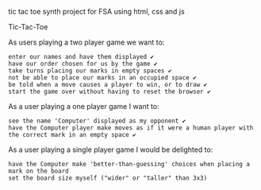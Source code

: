 tic tac toe synth project for FSA
using html, css and js

<!-- OBJECTIVES -->

Tic-Tac-Toe

As users playing a two player game we want to:

    enter our names and have them displayed ✔
    have our order chosen for us by the game ✔
    take turns placing our marks in empty spaces ✔
    not be able to place our marks in an occupied space ✔
    be told when a move causes a player to win, or to draw ✔
    start the game over without having to reset the browser ✔

As a user playing a one player game I want to:

    see the name 'Computer' displayed as my opponent ✔
    have the Computer player make moves as if it were a human player with the correct mark in an empty space ✔

As a user playing a single player game I would be delighted to:

    have the Computer make 'better-than-guessing' choices when placing a mark on the board
    set the board size myself ("wider" or "taller" than 3x3)
